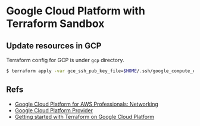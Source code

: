 
# Google Cloud Platform with Terraform Sandbox

## Update resources in GCP

Terraform config for GCP is under `gcp` directory.

```sh
$ terraform apply -var gce_ssh_pub_key_file=$HOME/.ssh/google_compute_engine.pub -var "gce_ssh_user=$(whoami)" gcp
```

## Refs

* [Google Cloud Platform for AWS Professionals: Networking](https://cloud.google.com/docs/compare/aws/networking)
* [Google Cloud Platform Provider](https://www.terraform.io/docs/providers/google/index.html)
* [Getting started with Terraform on Google Cloud Platform](https://cloud.google.com/community/tutorials/getting-started-on-gcp-with-terraform)